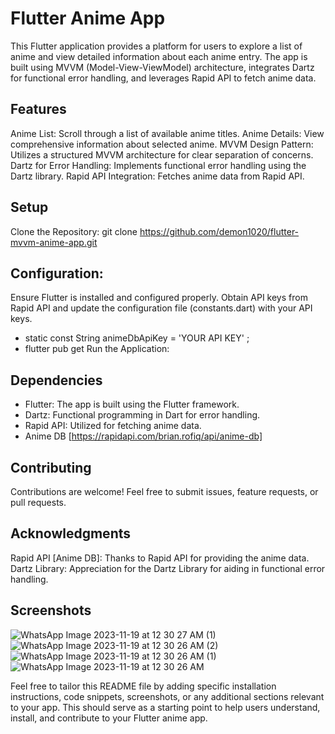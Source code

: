 # Flutter Anime App
This Flutter application provides a platform for users to explore a list of anime and view detailed information about each anime entry. The app is built using MVVM (Model-View-ViewModel) architecture, integrates Dartz for functional error handling, and leverages Rapid API to fetch anime data.

## Features
Anime List: Scroll through a list of available anime titles.
Anime Details: View comprehensive information about selected anime.
MVVM Design Pattern: Utilizes a structured MVVM architecture for clear separation of concerns.
Dartz for Error Handling: Implements functional error handling using the Dartz library.
Rapid API Integration: Fetches anime data from Rapid API.

## Setup
Clone the Repository:
git clone https://github.com/demon1020/flutter-mvvm-anime-app.git

## Configuration:
Ensure Flutter is installed and configured properly.
Obtain API keys from Rapid API and update the configuration file (constants.dart) with your API keys.

* static const String animeDbApiKey = 'YOUR API KEY' ;
* flutter pub get
Run the Application:

## Dependencies
- Flutter: The app is built using the Flutter framework.
- Dartz: Functional programming in Dart for error handling.
- Rapid API: Utilized for fetching anime data.
- Anime DB [https://rapidapi.com/brian.rofiq/api/anime-db]

## Contributing
Contributions are welcome! Feel free to submit issues, feature requests, or pull requests.

## Acknowledgments
Rapid API [Anime DB]: Thanks to Rapid API for providing the anime data.
Dartz Library: Appreciation for the Dartz Library for aiding in functional error handling.

## Screenshots
![WhatsApp Image 2023-11-19 at 12 30 27 AM (1)](https://github.com/demon1020/flutter-mvvm-anime-app/assets/51175478/178fc802-e80c-484d-966c-c3706a20fc32)
![WhatsApp Image 2023-11-19 at 12 30 26 AM (2)](https://github.com/demon1020/flutter-mvvm-anime-app/assets/51175478/b6e82f24-7a39-4b5d-811d-67ab54d817cf)
![WhatsApp Image 2023-11-19 at 12 30 26 AM (1)](https://github.com/demon1020/flutter-mvvm-anime-app/assets/51175478/9bc34cde-a6e1-4ff6-8b9a-9f42b3093cbb)
![WhatsApp Image 2023-11-19 at 12 30 26 AM](https://github.com/demon1020/flutter-mvvm-anime-app/assets/51175478/fe322c9d-1f9d-4bf0-b3f5-e356b73e0708)

Feel free to tailor this README file by adding specific installation instructions, code snippets, screenshots, or any additional sections relevant to your app. 
This should serve as a starting point to help users understand, install, and contribute to your Flutter anime app.
